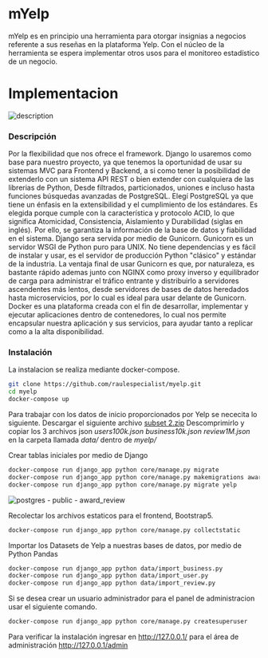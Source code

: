 # mYelp

mYelp es en principio una herramienta para otorgar insignias a negocios referente a sus reseñas en la plataforma Yelp. Con el núcleo de la herramienta se espera implementar otros usos para el monitoreo estadístico de un negocio.


# Implementacion
![description](https://user-images.githubusercontent.com/54911620/197017798-fad06f0a-ef3b-4ad5-b1f6-5a7a4327dda9.png)

### Descripción
Por la flexibilidad que nos ofrece el framework. Django lo usaremos como base para nuestro proyecto, ya que tenemos la oportunidad de usar su sistemas MVC para Frontend y Backend, a si como tener la posibilidad de extenderlo con un sistema API REST o bien extender con cualquiera de las librerias de Python, Desde filtrados, particionados, uniones e incluso hasta funciones búsquedas avanzadas de PostgreSQL. 
Elegí PostgreSQL  ya que tiene un énfasis en la extensibilidad y el cumplimiento de los estándares. Es elegida porque cumple con la característica y protocolo ACID, lo que significa Atomicidad, Consistencia, Aislamiento y Durabilidad (siglas en inglés). Por ello, se garantiza la información de la base de datos y fiabilidad en el sistema. Django sera servida por medio de Gunicorn. 
Gunicorn es un servidor WSGI de Python puro para UNIX. No tiene dependencias y es fácil de instalar y usar, es el servidor de producción Python "clásico" y estándar de la industria. La ventaja final de usar Gunicorn es que, por naturaleza, es bastante rápido ademas junto con NGINX como proxy inverso y equilibrador de carga para administrar el tráfico entrante y distribuirlo a servidores ascendentes más lentos, desde servidores de bases de datos heredados hasta microservicios, por lo cual es ideal para usar delante de Gunicorn.
 Docker es una plataforma creada con el fin de desarrollar, implementar y ejecutar aplicaciones dentro de contenedores, lo cual nos permite encapsular nuestra aplicación y sus servicios, para ayudar tanto a replicar como a la alta disponibilidad.

### Instalación
La instalacion se realiza mediante docker-compose.
```sh
git clone https://github.com/raulespecialist/myelp.git
cd myelp
docker-compose up
```
   Para trabajar con los datos de inicio proporcionados por Yelp se nececita lo siguiente.
   Descargar el siguiente archivo [subset 2.zip](https://drive.google.com/file/d/1rPjOdKXggrs3QYcEk8MQ9yyAD_dPZPG9/view?usp=sharing)
   Descomprimirlo y copiar los 3 archivos json _users100k.json_ _business10k.json_ _review1M.json_ en la carpeta llamada _data/_ dentro de _myelp/_

Crear tablas iniciales por medio de Django
```sh
docker-compose run django_app python core/manage.py migrate
docker-compose run django_app python core/manage.py makemigrations award
docker-compose run django_app python core/manage.py migrate yelp
```
![postgres - public - award_review](https://user-images.githubusercontent.com/54911620/197017624-57fcd72c-6ffe-446e-aebd-b9959c8cbe04.png)

Recolectar los archivos estaticos para el frontend, Bootstrap5.
```sh
docker-compose run django_app python core/manage.py collectstatic
```
Importar los Datasets de Yelp a nuestras bases de datos, por medio de Python Pandas
```sh
docker-compose run django_app python data/import_business.py 
docker-compose run django_app python data/import_user.py
docker-compose run django_app python data/import_review.py
```
Si se desea crear un usuario administrador para el panel de administracion usar el siguiente comando.
```sh
docker-compose run django_app python core/manage.py createsuperuser
```
Para verificar la instalación ingresar en http://127.0.0.1/ para el área de administración http://127.0.0.1/admin


